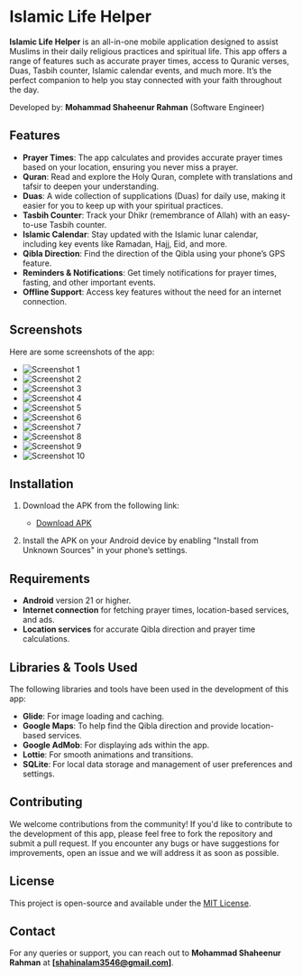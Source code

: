 # Islamic Life Helper

**Islamic Life Helper** is an all-in-one mobile application designed to assist Muslims in their daily religious practices and spiritual life. This app offers a range of features such as accurate prayer times, access to Quranic verses, Duas, Tasbih counter, Islamic calendar events, and much more. It’s the perfect companion to help you stay connected with your faith throughout the day.

Developed by: **Mohammad Shaheenur Rahman** (Software Engineer)

## Features

- **Prayer Times**: The app calculates and provides accurate prayer times based on your location, ensuring you never miss a prayer.
- **Quran**: Read and explore the Holy Quran, complete with translations and tafsir to deepen your understanding.
- **Duas**: A wide collection of supplications (Duas) for daily use, making it easier for you to keep up with your spiritual practices.
- **Tasbih Counter**: Track your Dhikr (remembrance of Allah) with an easy-to-use Tasbih counter.
- **Islamic Calendar**: Stay updated with the Islamic lunar calendar, including key events like Ramadan, Hajj, Eid, and more.
- **Qibla Direction**: Find the direction of the Qibla using your phone’s GPS feature.
- **Reminders & Notifications**: Get timely notifications for prayer times, fasting, and other important events.
- **Offline Support**: Access key features without the need for an internet connection.

## Screenshots

Here are some screenshots of the app:

- ![Screenshot 1](https://github.com/shahin0075/Islamic-Life-Helper/blob/main/Screenshot_20250329_003302.png)
- ![Screenshot 2](https://github.com/shahin0075/Islamic-Life-Helper/blob/main/Screenshot_20250329_003322.png)
- ![Screenshot 3](https://github.com/shahin0075/Islamic-Life-Helper/blob/main/Screenshot_20250329_003331.png)
- ![Screenshot 4](https://github.com/shahin0075/Islamic-Life-Helper/blob/main/Screenshot_20250329_003338.png)
- ![Screenshot 5](https://github.com/shahin0075/Islamic-Life-Helper/blob/main/Screenshot_20250329_003528.png)
- ![Screenshot 6](https://github.com/shahin0075/Islamic-Life-Helper/blob/main/Screenshot_20250329_003444.png)
- ![Screenshot 7](https://github.com/shahin0075/Islamic-Life-Helper/blob/main/Screenshot_20250329_003435.png)
- ![Screenshot 8](https://github.com/shahin0075/Islamic-Life-Helper/blob/main/Screenshot_20250329_003424.png)
- ![Screenshot 9](https://github.com/shahin0075/Islamic-Life-Helper/blob/main/Screenshot_20250329_003415.png)
- ![Screenshot 10](https://github.com/shahin0075/Islamic-Life-Helper/blob/main/Screenshot_20250329_003353.png)

## Installation

1. Download the APK from the following link:
   - [Download APK](https://github.com/shahin0075/Islamic-Life-Helper/blob/main/app/release/app-release.apk)

2. Install the APK on your Android device by enabling "Install from Unknown Sources" in your phone’s settings.

## Requirements

- **Android** version 21 or higher.
- **Internet connection** for fetching prayer times, location-based services, and ads.
- **Location services** for accurate Qibla direction and prayer time calculations.

## Libraries & Tools Used

The following libraries and tools have been used in the development of this app:

- **Glide**: For image loading and caching.
- **Google Maps**: To help find the Qibla direction and provide location-based services.
- **Google AdMob**: For displaying ads within the app.
- **Lottie**: For smooth animations and transitions.
- **SQLite**: For local data storage and management of user preferences and settings.

## Contributing

We welcome contributions from the community! If you'd like to contribute to the development of this app, please feel free to fork the repository and submit a pull request. If you encounter any bugs or have suggestions for improvements, open an issue and we will address it as soon as possible.

## License

This project is open-source and available under the [MIT License](LICENSE).

## Contact

For any queries or support, you can reach out to **Mohammad Shaheenur Rahman** at **[shahinalam3546@gmail.com]**.
